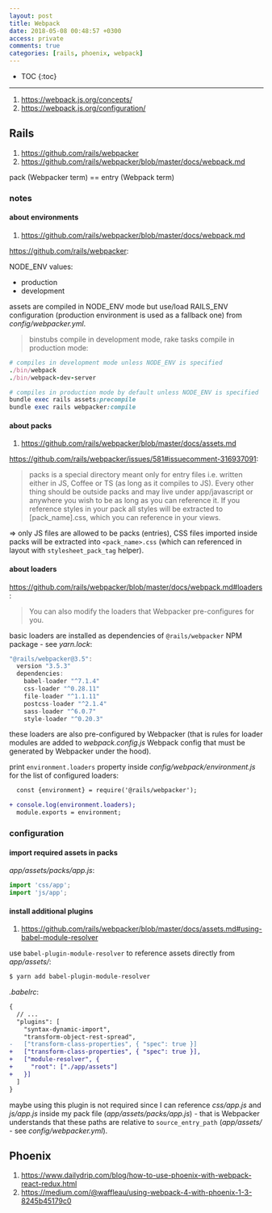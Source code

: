 ```yaml
---
layout: post
title: Webpack
date: 2018-05-08 00:48:57 +0300
access: private
comments: true
categories: [rails, phoenix, webpack]
---
```


<!-- more -->

* TOC
{:toc}
<hr>

1. <https://webpack.js.org/concepts/>
2. <https://webpack.js.org/configuration/>

Rails
-----

1. <https://github.com/rails/webpacker>
2. <https://github.com/rails/webpacker/blob/master/docs/webpack.md>

pack (Webpacker term) == entry (Webpack term)

### notes

#### about environments

1. <https://github.com/rails/webpacker/blob/master/docs/webpack.md>

<https://github.com/rails/webpacker>:

NODE_ENV values:

- production
- development

assets are compiled in NODE_ENV mode but use/load RAILS_ENV configuration
(production environment is used as a fallback one) from _config/webpacker.yml_.

> binstubs compile in development mode, rake tasks compile in production mode:

```ruby
# compiles in development mode unless NODE_ENV is specified
./bin/webpack
./bin/webpack-dev-server

# compiles in production mode by default unless NODE_ENV is specified
bundle exec rails assets:precompile
bundle exec rails webpacker:compile
```

#### about packs

1. <https://github.com/rails/webpacker/blob/master/docs/assets.md>

<https://github.com/rails/webpacker/issues/581#issuecomment-316937091>:

> packs is a special directory meant only for entry files i.e. written either
> in JS, Coffee or TS (as long as it compiles to JS). Every other thing should
> be outside packs and may live under app/javascript or anywhere you wish to
> be as long as you can reference it. If you reference styles in your pack all
> styles will be extracted to [pack_name].css, which you can reference in your
> views.

=> only JS files are allowed to be packs (entries), CSS files imported inside
packs will be extracted into `<pack_name>.css` (which can referenced in layout
with `stylesheet_pack_tag` helper).

#### about loaders

<https://github.com/rails/webpacker/blob/master/docs/webpack.md#loaders>:

> You can also modify the loaders that Webpacker pre-configures for you.

basic loaders are installed as dependencies of `@rails/webpacker` NPM package -
see _yarn.lock_:

```javascript
"@rails/webpacker@3.5":
  version "3.5.3"
  dependencies:
    babel-loader "^7.1.4"
    css-loader "^0.28.11"
    file-loader "^1.1.11"
    postcss-loader "^2.1.4"
    sass-loader "^6.0.7"
    style-loader "^0.20.3"
```

these loaders are also pre-configured by Webpacker (that is rules for loader
modules are added to _webpack.config.js_ Webpack config that must be generated
by Webpacker under the hood).

print `environment.loaders` property inside _config/webpack/environment.js_
for the list of configured loaders:

```diff
  const {environment} = require('@rails/webpacker');

+ console.log(environment.loaders);
  module.exports = environment;
```

### configuration

#### import required assets in packs

_app/assets/packs/app.js_:

```javascript
import 'css/app';
import 'js/app';
```

#### install additional plugins

1. <https://github.com/rails/webpacker/blob/master/docs/assets.md#using-babel-module-resolver>

use `babel-plugin-module-resolver` to reference assets directly from
_app/assets/_:

```sh
$ yarn add babel-plugin-module-resolver
```

_.babelrc_:

```diff
{
  // ...
  "plugins": [
    "syntax-dynamic-import",
    "transform-object-rest-spread",
-   ["transform-class-properties", { "spec": true }]
+   ["transform-class-properties", { "spec": true }],
+   ["module-resolver", {
+     "root": ["./app/assets"]
+   }]
  ]
}
```

maybe using this plugin is not required since I can reference _css/app.js_
and _js/app.js_ inside my pack file (_app/assets/packs/app.js_) - that is
Webpacker understands that these paths are relative to `source_entry_path`
(_app/assets/_ - see _config/webpacker.yml_).

Phoenix
-------

1. <https://www.dailydrip.com/blog/how-to-use-phoenix-with-webpack-react-redux.html>
2. <https://medium.com/@waffleau/using-webpack-4-with-phoenix-1-3-8245b45179c0>
